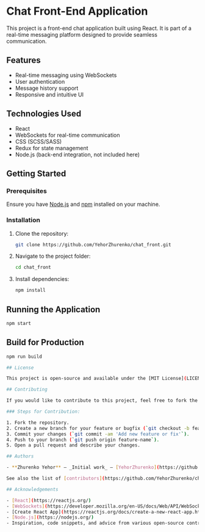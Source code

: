 # Chat Front-End Application

This project is a front-end chat application built using React. It is part of a real-time messaging platform designed to provide seamless communication.

## Features

- Real-time messaging using WebSockets
- User authentication
- Message history support
- Responsive and intuitive UI

## Technologies Used

- React
- WebSockets for real-time communication
- CSS (SCSS/SASS)
- Redux for state management
- Node.js (back-end integration, not included here)

## Getting Started

### Prerequisites

Ensure you have [Node.js](https://nodejs.org/) and [npm](https://www.npmjs.com/) installed on your machine.

### Installation

1. Clone the repository:
   ```bash
   git clone https://github.com/YehorZhurenko/chat_front.git

2. Navigate to the project folder:
   ```bash
   cd chat_front

3. Install dependencies:
   ```bash
   npm install

## Running the Application
   ```bash
   npm start
```

## Build for Production
   ```bash
  npm run build

## License

This project is open-source and available under the [MIT License](LICENSE).

## Contributing

If you would like to contribute to this project, feel free to fork the repository and submit a pull request with your improvements. 

### Steps for Contribution:

1. Fork the repository.
2. Create a new branch for your feature or bugfix (`git checkout -b feature-name`).
3. Commit your changes (`git commit -am 'Add new feature or fix'`).
4. Push to your branch (`git push origin feature-name`).
5. Open a pull request and describe your changes.

## Authors

- **Zhurenko Yehor** – _Initial work_ – [YehorZhurenko](https://github.com/YehorZhurenko)

See also the list of [contributors](https://github.com/YehorZhurenko/chat_front/graphs/contributors) who participated in this project.

## Acknowledgements

- [React](https://reactjs.org/)
- [WebSockets](https://developer.mozilla.org/en-US/docs/Web/API/WebSockets_API)
- [Create React App](https://reactjs.org/docs/create-a-new-react-app.html)
- [Node.js](https://nodejs.org/)
- Inspiration, code snippets, and advice from various open-source contributors.
   



